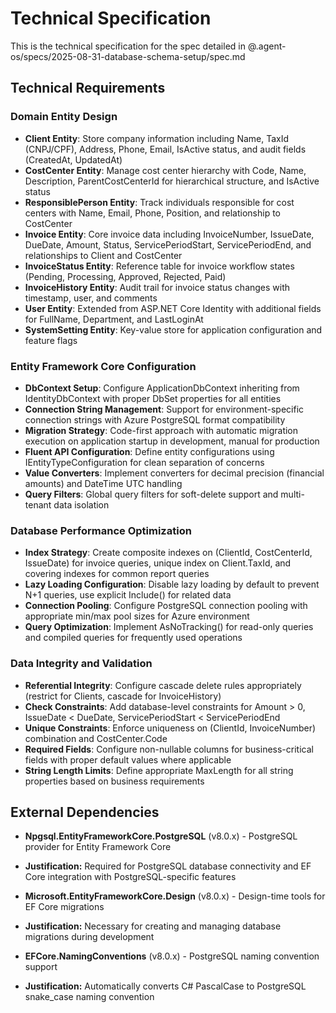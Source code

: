 # Technical Specification

This is the technical specification for the spec detailed in @.agent-os/specs/2025-08-31-database-schema-setup/spec.md

## Technical Requirements

### Domain Entity Design
- **Client Entity**: Store company information including Name, TaxId (CNPJ/CPF), Address, Phone, Email, IsActive status, and audit fields (CreatedAt, UpdatedAt)
- **CostCenter Entity**: Manage cost center hierarchy with Code, Name, Description, ParentCostCenterId for hierarchical structure, and IsActive status
- **ResponsiblePerson Entity**: Track individuals responsible for cost centers with Name, Email, Phone, Position, and relationship to CostCenter
- **Invoice Entity**: Core invoice data including InvoiceNumber, IssueDate, DueDate, Amount, Status, ServicePeriodStart, ServicePeriodEnd, and relationships to Client and CostCenter
- **InvoiceStatus Entity**: Reference table for invoice workflow states (Pending, Processing, Approved, Rejected, Paid)
- **InvoiceHistory Entity**: Audit trail for invoice status changes with timestamp, user, and comments
- **User Entity**: Extended from ASP.NET Core Identity with additional fields for FullName, Department, and LastLoginAt
- **SystemSetting Entity**: Key-value store for application configuration and feature flags

### Entity Framework Core Configuration
- **DbContext Setup**: Configure ApplicationDbContext inheriting from IdentityDbContext with proper DbSet properties for all entities
- **Connection String Management**: Support for environment-specific connection strings with Azure PostgreSQL format compatibility
- **Migration Strategy**: Code-first approach with automatic migration execution on application startup in development, manual for production
- **Fluent API Configuration**: Define entity configurations using IEntityTypeConfiguration for clean separation of concerns
- **Value Converters**: Implement converters for decimal precision (financial amounts) and DateTime UTC handling
- **Query Filters**: Global query filters for soft-delete support and multi-tenant data isolation

### Database Performance Optimization
- **Index Strategy**: Create composite indexes on (ClientId, CostCenterId, IssueDate) for invoice queries, unique index on Client.TaxId, and covering indexes for common report queries
- **Lazy Loading Configuration**: Disable lazy loading by default to prevent N+1 queries, use explicit Include() for related data
- **Connection Pooling**: Configure PostgreSQL connection pooling with appropriate min/max pool sizes for Azure environment
- **Query Optimization**: Implement AsNoTracking() for read-only queries and compiled queries for frequently used operations

### Data Integrity and Validation
- **Referential Integrity**: Configure cascade delete rules appropriately (restrict for Clients, cascade for InvoiceHistory)
- **Check Constraints**: Add database-level constraints for Amount > 0, IssueDate < DueDate, ServicePeriodStart < ServicePeriodEnd
- **Unique Constraints**: Enforce uniqueness on (ClientId, InvoiceNumber) combination and CostCenter.Code
- **Required Fields**: Configure non-nullable columns for business-critical fields with proper default values where applicable
- **String Length Limits**: Define appropriate MaxLength for all string properties based on business requirements

## External Dependencies

- **Npgsql.EntityFrameworkCore.PostgreSQL** (v8.0.x) - PostgreSQL provider for Entity Framework Core
- **Justification:** Required for PostgreSQL database connectivity and EF Core integration with PostgreSQL-specific features

- **Microsoft.EntityFrameworkCore.Design** (v8.0.x) - Design-time tools for EF Core migrations
- **Justification:** Necessary for creating and managing database migrations during development

- **EFCore.NamingConventions** (v8.0.x) - PostgreSQL naming convention support
- **Justification:** Automatically converts C# PascalCase to PostgreSQL snake_case naming convention